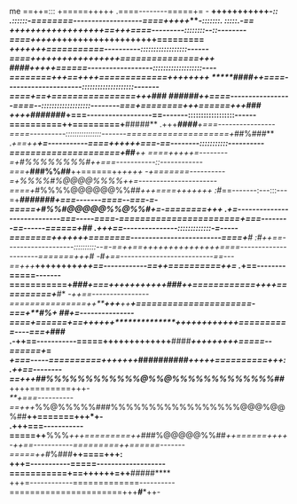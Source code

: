  me
                ==++=:::
                +=====+++++                                  .====--------=====+=                                  -
                **+++++++++++*-::      .::::::-========-------------------====+++++**********-:::::::.     :::::.-==
                ++****++++++++++++++++==+++====---------::::::::--::--------====+++++***+++++++++++++++++++=========
                *********+++++++===========----------::::::::::::::::::------====+++++++++++++++++===============+++
                ***####***+++++======------------------:::::::::::::::::::----========+++==++++=============++++++++
                *****####****++====---------------------::::::::::::::::::::-------====+==+================+++***###
                ******######*++====-----------------====--:::::::::::::::::::--------===+========+++======+++**###**
                ++++*#######**+===------------------==-------::::::::::::::::::------==========++=========+**#####**
                .+++***####**+===----------------====----------::::::::::::::::-------====================+*##%###**
                 .*+==++****+=-----------====++++++===-==--------:::::::::::----------=====================+*##***++
                   ====+++++=--------=+***#%%%%%%%%#*++===-----------::------------===+***###%%##**++======++***++++
                  -+=======----------=+*%%%%#%@@@@%%%%*++=----------------------====+*#%%%%@@@@@@%%##*+++====+++++++
                  :#*==-------:---:::---=+*****#######*+===-------====--===-=-=====+*#%%*#@@@@@%%@%%#+=-========+++*
                  .**+=----------------------------===-----====-=======================+===--------==------======+*##
                  .+++==---------------:::::::::::::-=-----========+++++++========-------------------------====+***#
                  :#*++==-------------------::::::::::--=-==++==+++++++++++++++====---------------------=======+++*#
                   -#**+==--------------------------==---==+++*****++++++++****+++==------------==++==========++***=
                    .***+==--------=====-------===========+*###+===+++++++++++###++============++++==========+***#*
                      -*++==----------------===============++*****+++***++*******+======================-===+**#%+
                        ##*+=---------------====+======+==++++++**************++++++++++++==========----===+*###  
                         .-++==-----------=====++++++++++++**+******####*************+++++++++=====--======+*=    
                            *+===-----==========+++++++*********##########***************+++++==========+++*:     
                            .***++==--------==+++**##%%%%%%%%%%%%@%%@%%%%%%%%%%%%%##*****++++========+++*-        
                             **+===----------==+++*%%@%%%%%###%%%%%%%%%%%%%%%%%@@@%@@%##**++=======+++*+-       
                            .+++===-----------=====++**%%%*+++=========++*###%@@@@@%%##*++======+++***+           
                            -*++==-----------=========++======-------=====++*#%###****++====+++******:            
                            +++=-----------=====-------------------===========+==++++++=++**#####****             
                           +++=------------=============----------======================+++***#****++-            
